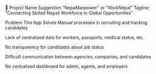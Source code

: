 🚀 Project Name Suggestion
"NepaManpower" or "WorkNepal"
Tagline: "Connecting Skilled Nepali Workforce to Global Opportunities"


Problem This App Solves
Manual processes in recruiting and tracking candidates

Lack of centralized data for workers, passports, medical status, etc.

No transparency for candidates about job status

Difficult communication between agencies, companies, and candidates

No centralized dashboard for admin, agents, and employers
